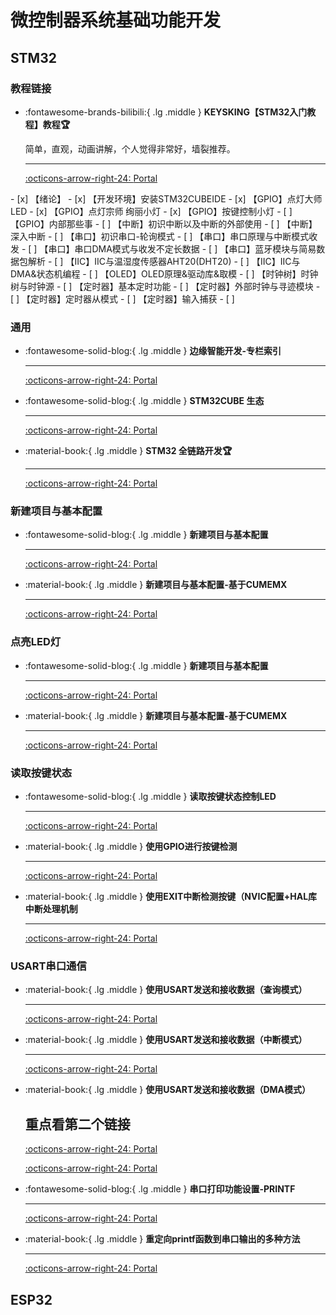 # 微控制器系统基础功能开发

## STM32

### 教程链接

<div class="grid cards" markdown>

-   :fontawesome-brands-bilibili:{ .lg .middle } __KEYSKING【STM32入门教程】教程🏆__

    简单，直观，动画讲解，个人觉得非常好，墙裂推荐。

    ---

    [:octicons-arrow-right-24: <a href="https://www.bilibili.com/video/BV12v4y1y7uV/?spm_id_from=333.788&vd_source=5a427660f0337fedc22d4803661d493f" target="_blank"> Portal </a>](#)


</div>
- [x] 【绪论】
- [x] 【开发环境】安装STM32CUBEIDE
- [x] 【GPIO】点灯大师 LED
- [x] 【GPIO】点灯宗师 绚丽小灯
- [x] 【GPIO】按键控制小灯
- [ ] 【GPIO】内部那些事
- [ ] 【中断】初识中断以及中断的外部使用
- [ ] 【中断】深入中断
- [ ] 【串口】初识串口-轮询模式
- [ ] 【串口】串口原理与中断模式收发
- [ ] 【串口】串口DMA模式与收发不定长数据
- [ ] 【串口】蓝牙模块与简易数据包解析
- [ ] 【IIC】IIC与温湿度传感器AHT20(DHT20)
- [ ] 【IIC】IIC与DMA&状态机编程
- [ ] 【OLED】OLED原理&驱动库&取模
- [ ] 【时钟树】时钟树与时钟源
- [ ] 【定时器】基本定时功能
- [ ] 【定时器】外部时钟与寻迹模块
- [ ] 【定时器】定时器从模式
- [ ] 【定时器】输入捕获
- [ ] 




### 通用

<div class="grid cards" markdown>

-   :fontawesome-solid-blog:{ .lg .middle } __边缘智能开发-专栏索引__

    ---

    [:octicons-arrow-right-24: <a href="https://zhuanlan.zhihu.com/p/696554081" target="_blank"> Portal </a>](#)

-   :fontawesome-solid-blog:{ .lg .middle } __STM32CUBE 生态__

    ---

    [:octicons-arrow-right-24: <a href="https://zhuanlan.zhihu.com/p/703460029" target="_blank"> Portal </a>](#)

-   :material-book:{ .lg .middle } __STM32 全链路开发🏆__

    ---

    [:octicons-arrow-right-24: <a href="https://blog.csdn.net/Mculover666/article/details/126943245" target="_blank"> Portal </a>](#)


</div>


### 新建项目与基本配置 

<div class="grid cards" markdown>


-   :fontawesome-solid-blog:{ .lg .middle } __新建项目与基本配置__

    ---

    [:octicons-arrow-right-24: <a href="https://blog.csdn.net/Mculover666/article/details/95240932" target="_blank"> Portal </a>](#)

-   :material-book:{ .lg .middle } __新建项目与基本配置-基于CUMEMX__

    ---

    [:octicons-arrow-right-24: <a href="https://zhuanlan.zhihu.com/p/696541926" target="_blank"> Portal </a>](#)

</div>


### 点亮LED灯

<div class="grid cards" markdown>


-   :fontawesome-solid-blog:{ .lg .middle } __新建项目与基本配置__

    ---

    [:octicons-arrow-right-24: <a href="https://blog.csdn.net/Mculover666/article/details/95240932" target="_blank"> Portal </a>](#)

-   :material-book:{ .lg .middle } __新建项目与基本配置-基于CUMEMX__

    ---

    [:octicons-arrow-right-24: <a href="https://zhuanlan.zhihu.com/p/696541926" target="_blank"> Portal </a>](#)

</div>

### 读取按键状态

<div class="grid cards" markdown>


-   :fontawesome-solid-blog:{ .lg .middle } __读取按键状态控制LED__

    ---

    [:octicons-arrow-right-24: <a href="https://zhuanlan.zhihu.com/p/703460029" target="_blank"> Portal </a>](#)


-   :material-book:{ .lg .middle } __使用GPIO进行按键检测__

    ---

    [:octicons-arrow-right-24: <a href="https://blog.csdn.net/Mculover666/article/details/95907760" target="_blank"> Portal </a>](#)

-   :material-book:{ .lg .middle } __使用EXIT中断检测按键（NVIC配置+HAL库中断处理机制__

    ---

    [:octicons-arrow-right-24: <a href="https://blog.csdn.net/Mculover666/article/details/95938913" target="_blank"> Portal </a>](#)

</div>

### USART串口通信

<div class="grid cards" markdown>

-   :material-book:{ .lg .middle } __使用USART发送和接收数据（查询模式）__

    ---

    [:octicons-arrow-right-24: <a href="https://blog.csdn.net/Mculover666/article/details/95941795" target="_blank"> Portal </a>](#)

-   :material-book:{ .lg .middle } __使用USART发送和接收数据（中断模式）__

    ---

    [:octicons-arrow-right-24: <a href="https://blog.csdn.net/Mculover666/article/details/95968858" target="_blank"> Portal </a>](#)

-   :material-book:{ .lg .middle } __使用USART发送和接收数据（DMA模式）__

    重点看第二个链接
    ---

    [:octicons-arrow-right-24: <a href="https://blog.csdn.net/Mculover666/article/details/99708292" target="_blank"> Portal </a>](#)

    [:octicons-arrow-right-24: <a href="https://www.bilibili.com/video/BV1vv411W7AU/?spm_id_from=333.337.search-card.all.click&vd_source=5a427660f0337fedc22d4803661d493f" target="_blank"> Portal </a>](#)

-   :fontawesome-solid-blog:{ .lg .middle } __串口打印功能设置-PRINTF__

    ---

    [:octicons-arrow-right-24: <a href="https://zhuanlan.zhihu.com/p/696553590" target="_blank"> Portal </a>](#)

-   :material-book:{ .lg .middle } __重定向printf函数到串口输出的多种方法__

    ---

    [:octicons-arrow-right-24: <a href="https://blog.csdn.net/Mculover666/article/details/99842909" target="_blank"> Portal </a>](#)


</div>


## ESP32